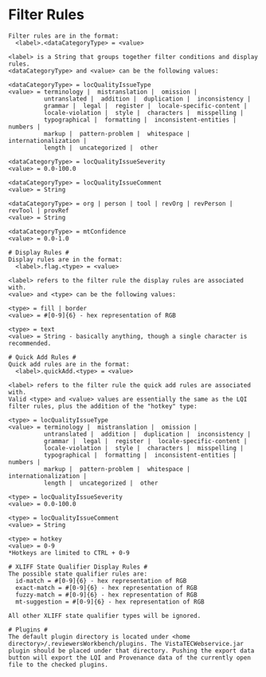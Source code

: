 # Filter Rules #
    Filter rules are in the format:
      <label>.<dataCategoryType> = <value>
    
    <label> is a String that groups together filter conditions and display rules.
    <dataCategoryType> and <value> can be the following values:
    
    <dataCategoryType> = locQualityIssueType
    <value> = terminology |  mistranslation |  omission | 
              untranslated |  addition |  duplication |  inconsistency | 
              grammar |  legal |  register |  locale-specific-content | 
              locale-violation |  style |  characters |  misspelling | 
              typographical |  formatting |  inconsistent-entities |  numbers | 
              markup |  pattern-problem |  whitespace |  internationalization | 
              length |  uncategorized |  other
    
    <dataCategoryType> = locQualityIssueSeverity
    <value> = 0.0-100.0
    
    <dataCategoryType> = locQualityIssueComment
    <value> = String
    
    <dataCategoryType> = org | person | tool | revOrg | revPerson | revTool | provRef
    <value> = String

    <dataCategoryType> = mtConfidence
    <value> = 0.0-1.0
    
    # Display Rules #
    Display rules are in the format:
      <label>.flag.<type> = <value>
    
    <label> refers to the filter rule the display rules are associated with.
    <value> and <type> can be the following values:
    
    <type> = fill | border
    <value> = #[0-9]{6} - hex representation of RGB
    
    <type> = text
    <value> = String - basically anything, though a single character is recommended.
    
    # Quick Add Rules #
    Quick add rules are in the format:
      <label>.quickAdd.<type> = <value>
    
    <label> refers to the filter rule the quick add rules are associated with.
    Valid <type> and <value> values are essentially the same as the LQI filter rules, plus the addition of the "hotkey" type:
    
    <type> = locQualityIssueType
    <value> = terminology |  mistranslation |  omission |
              untranslated |  addition |  duplication |  inconsistency |
              grammar |  legal |  register |  locale-specific-content |
              locale-violation |  style |  characters |  misspelling |
              typographical |  formatting |  inconsistent-entities |  numbers |
              markup |  pattern-problem |  whitespace |  internationalization |
              length |  uncategorized |  other
    
    <type> = locQualityIssueSeverity
    <value> = 0.0-100.0
    
    <type> = locQualityIssueComment
    <value> = String
    
    <type> = hotkey
    <value> = 0-9
    *Hotkeys are limited to CTRL + 0-9

    # XLIFF State Qualifier Display Rules #
    The possible state qualifier rules are:
      id-match = #[0-9]{6} - hex representation of RGB
      exact-match = #[0-9]{6} - hex representation of RGB
      fuzzy-match = #[0-9]{6} - hex representation of RGB
      mt-suggestion = #[0-9]{6} - hex representation of RGB

    All other XLIFF state qualifier types will be ignored.

    # Plugins #
    The default plugin directory is located under <home directory>/.reviewersWorkbench/plugins. The VistaTECWebservice.jar plugin should be placed under that directory. Pushing the export data button will export the LQI and Provenance data of the currently open file to the checked plugins.
